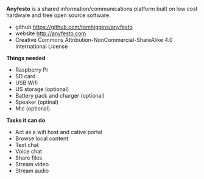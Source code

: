 **Anyfesto** is a shared information/communications platform  built on low cost hardware and free open source software. 
* github  https://github.com/tomhiggins/anyfesto
* website http://anyfesto.com
* Creative Commons Attribution-NonCommercial-ShareAlike 4.0 International License

**Things needed** 
* Raspberry Pi
* SD card
* USB Wifi
* US storage (optional)
* Battery pack and charger (optional)
* Speaker (optinal)
* Mic (optional)

**Tasks it can do**
* Act as a wifi host and cative portal
* Browse local content
* Text chat
* Voice chat
* Share files
* Stream video
* Stream audio
